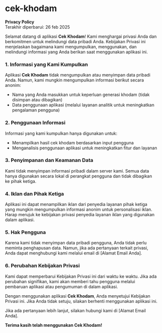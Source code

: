 # cek-khodam

**Privacy Policy**  
Terakhir diperbarui: 26 feb 2025

Selamat datang di aplikasi **Cek Khodam**! Kami menghargai privasi Anda dan berkomitmen untuk melindungi data pribadi Anda. Kebijakan Privasi ini menjelaskan bagaimana kami mengumpulkan, menggunakan, dan melindungi informasi yang Anda berikan saat menggunakan aplikasi ini.

### 1. Informasi yang Kami Kumpulkan
Aplikasi **Cek Khodam** tidak mengumpulkan atau menyimpan data pribadi Anda. Namun, kami mungkin mengumpulkan informasi berikut secara anonim:
- Nama yang Anda masukkan untuk keperluan generasi khodam (tidak disimpan atau dibagikan)
- Data penggunaan aplikasi (melalui layanan analitik untuk meningkatkan pengalaman pengguna)

### 2. Penggunaan Informasi
Informasi yang kami kumpulkan hanya digunakan untuk:
- Menampilkan hasil cek khodam berdasarkan input pengguna
- Menganalisis penggunaan aplikasi untuk meningkatkan fitur dan layanan

### 3. Penyimpanan dan Keamanan Data
Kami tidak menyimpan informasi pribadi dalam server kami. Semua data hanya digunakan secara lokal di perangkat pengguna dan tidak dibagikan ke pihak ketiga.

### 4. Iklan dan Pihak Ketiga
Aplikasi ini dapat menampilkan iklan dari penyedia layanan pihak ketiga yang mungkin mengumpulkan informasi anonim untuk personalisasi iklan. Harap merujuk ke kebijakan privasi penyedia layanan iklan yang digunakan dalam aplikasi.

### 5. Hak Pengguna
Karena kami tidak menyimpan data pribadi pengguna, Anda tidak perlu meminta penghapusan data. Namun, jika ada pertanyaan terkait privasi, Anda dapat menghubungi kami melalui email di [Alamat Email Anda].

### 6. Perubahan Kebijakan Privasi
Kami dapat memperbarui Kebijakan Privasi ini dari waktu ke waktu. Jika ada perubahan signifikan, kami akan memberi tahu pengguna melalui pembaruan aplikasi atau pengumuman di dalam aplikasi.

Dengan menggunakan aplikasi **Cek Khodam**, Anda menyetujui Kebijakan Privasi ini. Jika Anda tidak setuju, silakan berhenti menggunakan aplikasi ini.

Jika ada pertanyaan lebih lanjut, silakan hubungi kami di [Alamat Email Anda].

**Terima kasih telah menggunakan Cek Khodam!**

